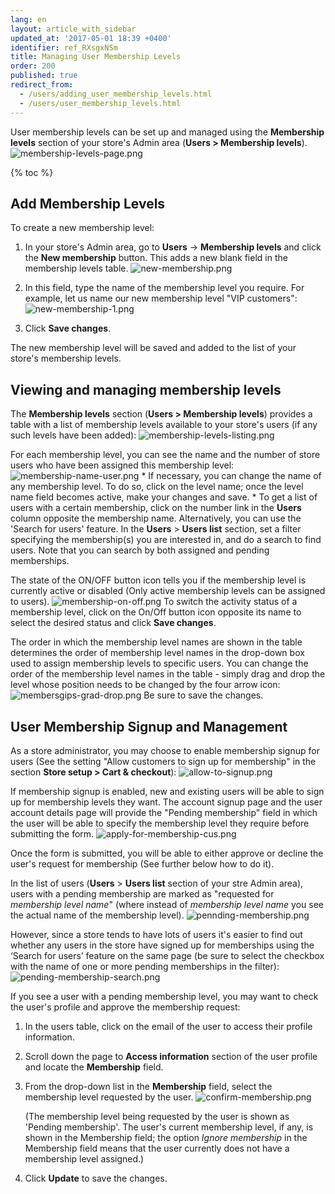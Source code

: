 ```yaml
---
lang: en
layout: article_with_sidebar
updated_at: '2017-05-01 18:39 +0400'
identifier: ref_RXsgxNSm
title: Managing User Membership Levels
order: 200
published: true
redirect_from:
  - /users/adding_user_membership_levels.html
  - /users/user_membership_levels.html
---
```

User membership levels can be set up and managed using the **Membership levels** section of your store's Admin area (**Users > Membership levels**). 
![membership-levels-page.png]({{site.baseurl}}/attachments/ref_RXsgxNSm/membership-levels-page.png)

{% toc %}

## Add Membership Levels

To create a new membership level:
1.  In your store's Admin area, go to **Users** -> **Membership levels** and click the **New membership** button. This adds a new blank field in the membership levels table.
    ![new-membership.png]({{site.baseurl}}/attachments/ref_RXsgxNSm/new-membership.png)

2.  In this field, type the name of the membership level you require. For example, let us name our new membership level "VIP customers":
    ![new-membership-1.png]({{site.baseurl}}/attachments/ref_RXsgxNSm/new-membership-1.png)

3.  Click **Save changes**.
    
The new membership level will be saved and added to the list of your store's membership levels.

## Viewing and managing membership levels

The **Membership levels** section (**Users > Membership levels**) provides a table with a list of membership levels available to your store's users (if any such levels have been added):
    ![membership-levels-listing.png]({{site.baseurl}}/attachments/ref_RXsgxNSm/membership-levels-listing.png)
     
For each membership level, you can see the name and the number of store users who have been assigned this membership level:
    ![membership-name-user.png]({{site.baseurl}}/attachments/ref_RXsgxNSm/membership-name-user.png)
    * If necessary, you can change the name of any membership level. To do so, click on the level name; once the level name field becomes active, make your changes and save.
    * To get a list of users with a certain membership, click on the number link in the **Users** column opposite the membership name.
      Alternatively, you can use the 'Search for users' feature. In the **Users** > **Users list** section, set a filter specifying the membership(s) you are interested in, and do a search to find users. Note that you can search by both assigned and pending memberships.

The state of the ON/OFF button icon tells you if the membership level is currently active or disabled (Only active membership levels can be assigned to users).
    ![membership-on-off.png]({{site.baseurl}}/attachments/ref_RXsgxNSm/membership-on-off.png)
    To switch the activity status of a membership level, click on the On/Off button icon opposite its name to select the desired status and click **Save changes**.
    
The order in which the membership level names are shown in the table determines the order of membership level names in the drop-down box used to assign membership levels to specific users. You can change the order of the membership level names in the table - simply drag and drop the level whose position needs to be changed by the four arrow icon:
    ![membersgips-grad-drop.png]({{site.baseurl}}/attachments/ref_RXsgxNSm/membersgips-grad-drop.png)
    Be sure to save the changes.
   

## User Membership Signup and Management

As a store administrator, you may choose to enable membership signup for users (See the setting "Allow customers to sign up for membership" in the section **Store setup > Cart & checkout**):
    ![allow-to-signup.png]({{site.baseurl}}/attachments/ref_RXsgxNSm/allow-to-signup.png)

If membership signup is enabled, new and existing users will be able to sign up for membership levels they want. The account signup page and the user account details page will provide the "Pending membership" field in which the user will be able to specify the membership level they require before submitting the form. 
    ![apply-for-membership-cus.png]({{site.baseurl}}/attachments/ref_RXsgxNSm/apply-for-membership-cus.png)

Once the form is submitted, you will be able to either approve or decline the user's request for membership (See further below how to do it).

In the list of users (**Users** > **Users list** section of your stre Admin area), users with a pending membership are marked as "requested for _membership level name_" (where instead of _membership level name_ you see the actual name of the membership level).
   ![pennding-membership.png]({{site.baseurl}}/attachments/ref_RXsgxNSm/pennding-membership.png) 

However, since a store tends to have lots of users it's easier to find out whether any users in the store have signed up for memberships using the ‘Search for users’ feature on the same page (be sure to select the checkbox with the name of one or more pending memberships in the filter):
   ![pending-membership-search.png]({{site.baseurl}}/attachments/ref_RXsgxNSm/pending-membership-search.png)

If you see a user with a pending membership level, you may want to check the user's profile and approve the membership request: 

   1.  In the users table, click on the email of the user to access their profile information.
    
   2.  Scroll down the page to **Access information** section of the user profile and locate the **Membership** field.
    
   3.  From the drop-down list in the **Membership** field, select the membership level requested by the user.
       ![confirm-membership.png]({{site.baseurl}}/attachments/ref_RXsgxNSm/confirm-membership.png)
        
        (The membership level being requested by the user is shown as 'Pending membership'. The user's current membership level, if any, is shown in the Membership field; the option _Ignore membership_ in the Membership field means that the user currently does not have a membership level assigned.)
   
   4.  Click **Update** to save the changes.
